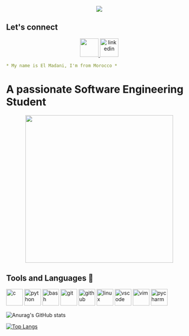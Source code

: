 <p align="center">
  <img src="https://capsule-render.vercel.app/api?text=Welcome!🕹️&animation=fadeIn&type=waving&color=gradient&height=100"/>
</p>

## Let's connect
<p align="center">
<a href="https://www.instagram.com/madanii0/">
  <img height="50" src="https://user-images.githubusercontent.com/46517096/166974368-9798f39f-1f46-499c-b14e-81f0a3f83a06.png"/>
<a href="https://www.linkden.com/madani-el/">
  <img src="https://cdn.jsdelivr.net/gh/devicons/devicon/icons/linkedin/linkedin-original.svg" alt="linkedin" width="50" height="50"/>
 

```yaml
* My name is El Madani, I'm from Morocco *
```
# A passionate Software Engineering Student
<p align="center">
<img height="400" src="https://media3.giphy.com/media/Hw0wIr1YL75VC/giphy.gif?cid=ecf05e47n374m4zd82rhuw2aao8v7osi4b10jv17ju2zcsj2&ep=v1_gifs_search&rid=giphy.gif&ct=g"/>



## Tools and Languages 🧰
<p align="left">
<img src="https://cdn.jsdelivr.net/gh/devicons/devicon/icons/c/c-original.svg" alt="c" width="45" height="45"/>
<img src="https://cdn.jsdelivr.net/gh/devicons/devicon/icons/python/python-original.svg" alt="python" width="45" height="45"/>
<img src="https://cdn.jsdelivr.net/gh/devicons/devicon/icons/bash/bash-original.svg" alt="bash" width="45" height="45"/>
<img src="https://cdn.jsdelivr.net/gh/devicons/devicon/icons/git/git-original.svg" alt="git" width="45" height="45"/>
<img src="https://cdn.jsdelivr.net/gh/devicons/devicon/icons/github/github-original.svg" alt="github" width="45" height="45"/>
<img src="https://cdn.jsdelivr.net/gh/devicons/devicon/icons/linux/linux-original.svg" alt="linux" width="45" height="45"/>
<img src="https://cdn.jsdelivr.net/gh/devicons/devicon/icons/vscode/vscode-original.svg" alt="vscode" width="45" height="45"/>
<img src="https://cdn.jsdelivr.net/gh/devicons/devicon/icons/vim/vim-original.svg" alt="vim" width="45" height="45"/>
<img src="https://cdn.jsdelivr.net/gh/devicons/devicon/icons/pycharm/pycharm-original.svg" alt="pycharm" width="45" height="45"/>



![Anurag's GitHub stats](https://github-readme-stats.vercel.app/api?username=Madani00&hide=stars&show_icons=true&theme=tokyonight)

[![Top Langs](https://github-readme-stats.vercel.app/api/top-langs/?username=Madani00&layout=donut)](https://github.com/Madani00/github-readme-stats)



